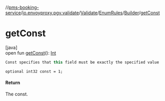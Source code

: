 //[pms-booking-service](../../../../../index.md)/[io.envoyproxy.pgv.validate](../../../index.md)/[Validate](../../index.md)/[EnumRules](../index.md)/[Builder](index.md)/[getConst](get-const.md)

# getConst

[java]\
open fun [getConst](get-const.md)(): [Int](https://kotlinlang.org/api/core/kotlin-stdlib/kotlin/-int/index.html)

```kotlin
Const specifies that this field must be exactly the specified value

```
`optional int32 const = 1;`

#### Return

The const.